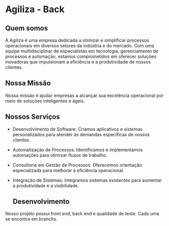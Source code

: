 # Agiliza - Back
## Quem somos
A Agiliza é uma empresa dedicada a otimizar e simplificar processos operacionais em diversos setores da indústria e do mercado. Com uma equipe multidisciplinar de especialistas em tecnologia, gerenciamento de processos e automação, estamos comprometidos em oferecer soluções inovadoras que impulsionam a eficiência e a produtividade de nossos clientes.

## Nossa Missão

Nossa missão é ajudar empresas a alcançar sua excelência operacional por meio de soluções inteligentes e ágeis.

## Nossos Serviços

- Desenvolvimento de Software: Criamos aplicativos e sistemas personalizados para atender às demandas específicas de nossos clientes.

- Automatização de Processos: Identificamos e implementamos automações para otimizar fluxos de trabalho.

- Consultoria em Gestão de Processos: Oferecemos orientação especializada para melhorar a eficiência operacional.

- Integração de Sistemas: Integramos sistemas existentes para aumentar a produtividade e a visibilidade.

  ## Desenvolvimento

Nosso projeto possui front end, back end e qualidade de teste. Cada uma se encontra em branchs.
